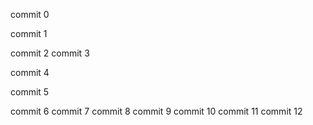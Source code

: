 commit 0

commit 1

commit 2
commit 3

commit 4

commit 5

commit 6
commit 7
commit 8
commit 9
commit 10
commit 11
commit 12
